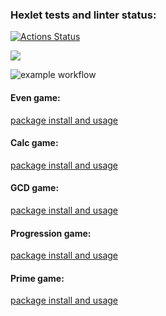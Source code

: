 ### Hexlet tests and linter status:
[![Actions Status](https://github.com/SergeyZubkov/frontend-project-lvl1/workflows/hexlet-check/badge.svg)](https://github.com/SergeyZubkov/frontend-project-lvl1/actions)

<a href="https://codeclimate.com/github/codeclimate/codeclimate/maintainability"><img src="https://api.codeclimate.com/v1/badges/a99a88d28ad37a79dbf6/maintainability" /></a>

![example workflow](https://github.com/SergeyZubkov/frontend-project-lvl1/actions/workflows/myWorkflow.yml/badge.svg)

#### Even game:
[package install and usage](https://asciinema.org/a/0i3XShuVujOkMlvgY4byjY4ft)
#### Calc game:
[package install and usage](https://asciinema.org/a/rF5gnrAZNKFDxSADayQ7JDNl1)
#### GCD game:
[package install and usage](https://asciinema.org/a/azznc1dVMn5dkRYGYTXieWJ7g)
#### Progression game:
[package install and usage](https://asciinema.org/a/jf8pjLAXFD1Nc1UMerSr4CgY2)
#### Prime game:
[package install and usage](https://asciinema.org/a/cDZ4Vxvw1sSF9zVPkrCz7K6ES)
